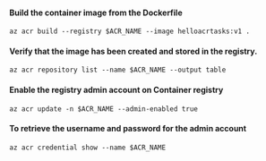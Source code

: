 
#### Build the container image from the Dockerfile
```
az acr build --registry $ACR_NAME --image helloacrtasks:v1 .
```

#### Verify that the image has been created and stored in the registry.
```
az acr repository list --name $ACR_NAME --output table
```



#### Enable the registry admin account on Container registry
```
az acr update -n $ACR_NAME --admin-enabled true
```

#### To retrieve the username and password for the admin account 
```
az acr credential show --name $ACR_NAME
```

